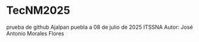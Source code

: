 # TecNM2025
prueba de github
Ajalpan puebla a  08 de julio de 2025
ITSSNA
Autor: José Antonio Morales Flores